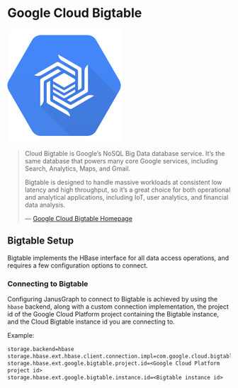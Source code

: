 # Google Cloud Bigtable

![](cloud-bigtable.svg)

> Cloud Bigtable is Google’s NoSQL Big Data database service. It’s the
> same database that powers many core Google services, including Search,
> Analytics, Maps, and Gmail.
>
> Bigtable is designed to handle massive workloads at consistent low
> latency and high throughput, so it’s a great choice for both
> operational and analytical applications, including IoT, user
> analytics, and financial data analysis.
>
> —  [Google Cloud Bigtable
> Homepage](https://cloud.google.com/bigtable/)

## Bigtable Setup

Bigtable implements the HBase interface for all data access operations,
and requires a few configuration options to connect.

### Connecting to Bigtable

Configuring JanusGraph to connect to Bigtable is achieved by using the
`hbase` backend, along with a custom connection implementation, the
project id of the Google Cloud Platform project containing the Bigtable
instance, and the Cloud Bigtable instance id you are connecting to.

Example:
```properties
storage.backend=hbase
storage.hbase.ext.hbase.client.connection.impl=com.google.cloud.bigtable.hbase1_x.BigtableConnection
storage.hbase.ext.google.bigtable.project.id=<Google Cloud Platform project id>
storage.hbase.ext.google.bigtable.instance.id=<Bigtable instance id>
```

